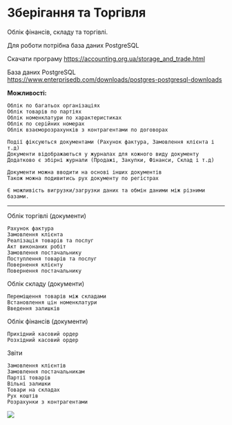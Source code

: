 # Зберігання та Торгівля

Облік фінансів, складу та торгівлі.

Для роботи потрібна база даних PostgreSQL

Скачати програму      https://accounting.org.ua/storage_and_trade.html

База даних PostgreSQL https://www.enterprisedb.com/downloads/postgres-postgresql-downloads

 <b>Можливості:</b>
    
    Облік по багатьох організаціях
    Облік товарів по партіях
    Облік номенклатури по характеристиках
    Облік по серійних номерах
    Облік взаєморозрахунків з контрагентами по договорах

    Події фіксуються документами (Рахунок фактура, Замовлення клієнта і т.д)
    Документи відображаються у журналах для кожного виду документу
    Додатково є збірні журнали (Продажі, Закупки, Фінанси, Склад і т.д)
    
    Документи можна вводити на основі інших документів
    Також можна подивитись рух документу по регістрах
    
    Є можливість вигрузки/загрузки даних та обмін даними між різними базами.
     
<hr />
 

 Облік торгівлі (документи)

    Рахунок фактура
    Замовлення клієнта
    Реалізація товарів та послуг
    Акт виконаних робіт
    Замовлення постачальнику
    Поступлення товарів та послуг
    Повернення клієнту
    Повернення постачальнику

Облік складу (документи)

    Переміщення товарів між складами
    Встановлення цін номенклатури
    Введення залишків

Облік фінансів (документи)

    Прихідний касовий ордер
    Розхідний касовий ордер

Звіти

    Замовлення клієнтів
    Замовлення постачальникам
    Партії товарів
    Вільні залишки
    Товари на складах
    Рух коштів
    Розрахунки з контрагентами


<img src="https://accounting.org.ua/images/sandt_nomenclatura.jpg" />
